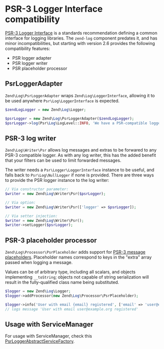 # PSR-3 Logger Interface compatibility

[PSR-3 Logger Interface](https://github.com/php-fig/fig-standards/blob/master/accepted/PSR-3-logger-interface.md)
is a standards recommendation defining a common interface for logging
libraries. The `zend-log` component predates it, and has minor
incompatibilities, but starting with version 2.6 provides the following
compatibility features:

- PSR logger adapter
- PSR logger writer
- PSR placeholder processor

## PsrLoggerAdapter

`Zend\Log\PsrLoggerAdapter` wraps `Zend\Log\LoggerInterface`, allowing it to be used
anywhere `Psr\Log\LoggerInterface` is expected.

```php
$zendLogLogger = new Zend\Log\Logger;

$psrLogger = new Zend\Log\PsrLoggerAdapter($zendLogLogger);
$psrLogger->log(Psr\Log\LogLevel::INFO, 'We have a PSR-compatible logger');
```

## PSR-3 log writer

`Zend\Log\Writer\Psr` allows log messages and extras to be forwared to any
PSR-3 compatible logger. As with any log writer, this has the added benefit
that your filters can be used to limit forwarded messages.

The writer needs a `Psr\Logger\LoggerInterface` instance to be useful, and
falls back to `Psr\Log\NullLogger` if none is provided. There are three ways to
provide the PSR logger instance to the log writer:

```php
// Via constructor parameter:
$writer = new Zend\Log\Writer\Psr($psrLogger);

// Via option:
$writer = new Zend\Log\Writer\Psr(['logger' => $psrLogger]);

// Via setter injection:
$writer = new Zend\Log\Writer\Psr();
$writer->setLogger($psrLogger);
```

## PSR-3 placeholder processor

`Zend\Log\Processor\PsrPlaceholder` adds support for [PSR-3 message placeholders](https://github.com/php-fig/fig-standards/blob/master/accepted/PSR-3-logger-interface.md#12-message).
Placeholder names correspond to keys in the "extra" array passed when logging
a message.

Values can be of arbitrary type, including all scalars, and objects
implementing `__toString`; objects not capable of string serialization will
result in the fully-qualified class name being substituted.

```php
$logger = new Zend\Log\Logger;
$logger->addProcessor(new Zend\Log\Processor\PsrPlaceholder);

$logger->info('User with email {email} registered', ['email' => 'user@example.org']);
// logs message 'User with email user@example.org registered'
```
## Usage with ServiceManager

For usage with ServiceManager, check this [PsrLoggerAbstractServiceFactory](./service-manager.md#PsrLoggerAbstractServiceFactory).
